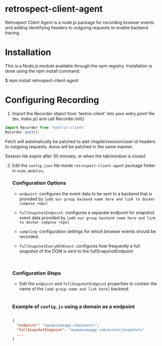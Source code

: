 # retrospect-client-agent

Retrospect Client Agent is a node.js package for recording browser events and adding identifying headers to outgoing requests to enable backend tracing.

# Installation

This is a Node.js module available through the npm registry. Installation is done using the npm install command:

$ npm install retrospect-client-agent

# Configuring Recording

1. Import the Recorder object from 'textrix-client' into your entry point file (ex. index.js) and call Recorder.init()

```js
import Recorder from 'textrix-client'
Recorder.init();
```

Fetch will automatically be patched to add chapter/session/user id headers to outgoing requests. Axios will be patched in the same manner.

Session Ids expire after 30 minutes, or when the tab/window is closed

2. Edit the `config.json` file inside `retrospect-client-agent` package folder in `node_modules`.

    ### Configuration Options

    - `endpoint`: configures the event data to be sent to a backend that is provided by `[add our group backend name here and link to docker compose repo]`

    - `fullSnapshotEndpoint`: configures a separate endpoint for snapshot event data provided by `[add our group backend name here and link to docker compose repo]`

    - `sampling`: configuration settings for which browser events should be recorded.

    - `fullSnapshotEveryNthEvent`: configures how frequently a full snapshot of the DOM is sent to the fullSnapshotEndpoint

    <br>

    ### Configuration Steps

    - Edit the `endpoint` and `fullSnapshotEndpoint` properties to contain the name of the `[add group name and link here]` backend.

    <br>

    ### Example of `config.js` using a domain as a endpoint

    ```json
    
    {
      "endpoint": "myawesomeapp.com/events",
      "fullSnapshotEndpoint": "myawesomeapp.com/events/snapshots"
      ...
    }
    ```
